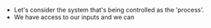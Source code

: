 - Let's consider the system that's being controlled as the 'process'.  
- We have access to our inputs and we can